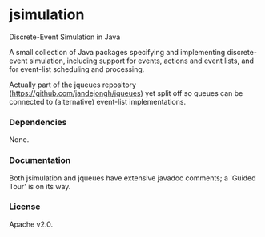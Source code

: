 # jsimulation
Discrete-Event Simulation in Java

A small collection of Java packages specifying and implementing discrete-event simulation, including support for events, actions and event lists, and for event-list scheduling and processing.

Actually part of the jqueues repository (https://github.com/jandejongh/jqueues) yet split off so queues can be connected to (alternative) event-list implementations.

### Dependencies

None.

### Documentation

Both jsimulation and jqueues have extensive javadoc comments; a 'Guided Tour' is on its way.

### License

Apache v2.0.
